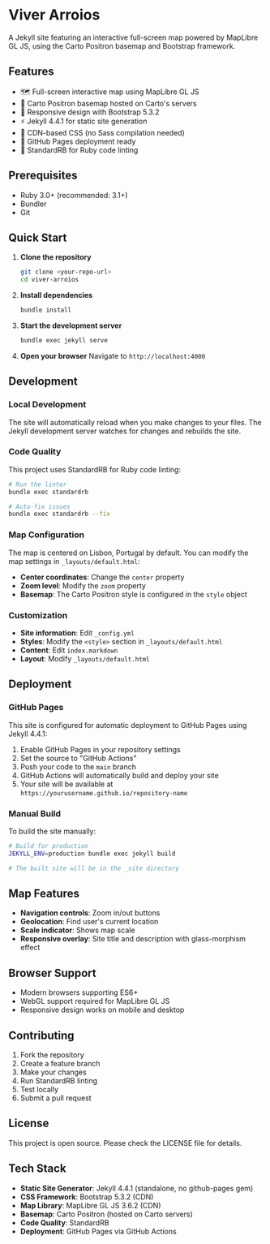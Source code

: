 # Viver Arroios

A Jekyll site featuring an interactive full-screen map powered by MapLibre GL JS, using the Carto Positron basemap and Bootstrap framework.

## Features

- 🗺️ Full-screen interactive map using MapLibre GL JS
- 🎨 Carto Positron basemap hosted on Carto's servers
- 📱 Responsive design with Bootstrap 5.3.2
- ⚡ Jekyll 4.4.1 for static site generation
- 🎨 CDN-based CSS (no Sass compilation needed)
- 🚀 GitHub Pages deployment ready
- 🔧 StandardRB for Ruby code linting

## Prerequisites

- Ruby 3.0+ (recommended: 3.1+)
- Bundler
- Git

## Quick Start

1. **Clone the repository**
   ```bash
   git clone <your-repo-url>
   cd viver-arroios
   ```

2. **Install dependencies**
   ```bash
   bundle install
   ```

3. **Start the development server**
   ```bash
   bundle exec jekyll serve
   ```

4. **Open your browser**
   Navigate to `http://localhost:4000`

## Development

### Local Development

The site will automatically reload when you make changes to your files. The Jekyll development server watches for changes and rebuilds the site.

### Code Quality

This project uses StandardRB for Ruby code linting:

```bash
# Run the linter
bundle exec standardrb

# Auto-fix issues
bundle exec standardrb --fix
```

### Map Configuration

The map is centered on Lisbon, Portugal by default. You can modify the map settings in `_layouts/default.html`:

- **Center coordinates**: Change the `center` property
- **Zoom level**: Modify the `zoom` property  
- **Basemap**: The Carto Positron style is configured in the `style` object

### Customization

- **Site information**: Edit `_config.yml`
- **Styles**: Modify the `<style>` section in `_layouts/default.html`
- **Content**: Edit `index.markdown`
- **Layout**: Modify `_layouts/default.html`

## Deployment

### GitHub Pages

This site is configured for automatic deployment to GitHub Pages using Jekyll 4.4.1:

1. Enable GitHub Pages in your repository settings
2. Set the source to "GitHub Actions"
3. Push your code to the `main` branch
4. GitHub Actions will automatically build and deploy your site
5. Your site will be available at `https://yourusername.github.io/repository-name`

### Manual Build

To build the site manually:

```bash
# Build for production
JEKYLL_ENV=production bundle exec jekyll build

# The built site will be in the _site directory
```

## Map Features

- **Navigation controls**: Zoom in/out buttons
- **Geolocation**: Find user's current location
- **Scale indicator**: Shows map scale
- **Responsive overlay**: Site title and description with glass-morphism effect

## Browser Support

- Modern browsers supporting ES6+
- WebGL support required for MapLibre GL JS
- Responsive design works on mobile and desktop

## Contributing

1. Fork the repository
2. Create a feature branch
3. Make your changes
4. Run StandardRB linting
5. Test locally
6. Submit a pull request

## License

This project is open source. Please check the LICENSE file for details.

## Tech Stack

- **Static Site Generator**: Jekyll 4.4.1 (standalone, no github-pages gem)
- **CSS Framework**: Bootstrap 5.3.2 (CDN)
- **Map Library**: MapLibre GL JS 3.6.2 (CDN)
- **Basemap**: Carto Positron (hosted on Carto servers)
- **Code Quality**: StandardRB
- **Deployment**: GitHub Pages via GitHub Actions